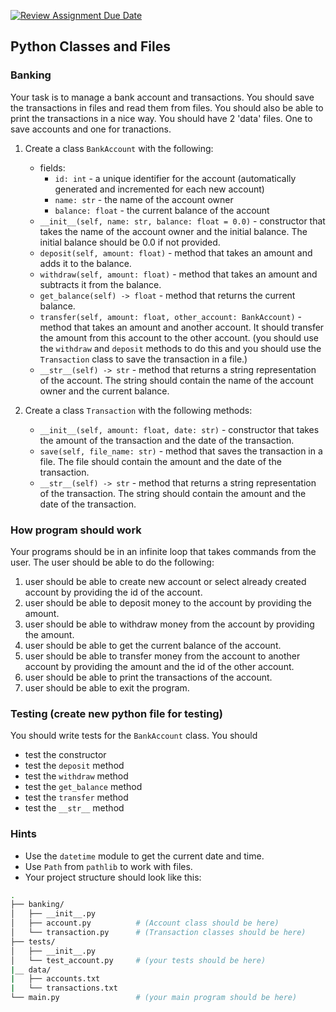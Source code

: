 [![Review Assignment Due Date](https://classroom.github.com/assets/deadline-readme-button-24ddc0f5d75046c5622901739e7c5dd533143b0c8e959d652212380cedb1ea36.svg)](https://classroom.github.com/a/e-RY2uhP)
## Python Classes and Files

### Banking
Your task is to manage a bank account and transactions. You should save the transactions in files and read them from files. You should also be able to print the transactions in a nice way.
You should have 2 'data' files. One to save accounts and one for tranactions.

1. Create a class `BankAccount` with the following:
    - fields:
        - `id: int` - a unique identifier for the account (automatically generated and incremented for each new account)
        - `name: str` - the name of the account owner
        - `balance: float` - the current balance of the account
    - `__init__(self, name: str, balance: float = 0.0)` - constructor that takes the name of the account owner and the initial balance. The initial balance should be 0.0 if not provided.
    - `deposit(self, amount: float)` - method that takes an amount and adds it to the balance.
    - `withdraw(self, amount: float)` - method that takes an amount and subtracts it from the balance.
    - `get_balance(self) -> float` - method that returns the current balance.
    - `transfer(self, amount: float, other_account: BankAccount)` - method that takes an amount and another account. It should transfer the amount from this account to the other account. (you should use the `withdraw` and `deposit` methods to do this and you should use the `Transaction` class to save the transaction in a file.)
    - `__str__(self) -> str` - method that returns a string representation of the account. The string should contain the name of the account owner and the current balance.

2. Create a class `Transaction` with the following methods:
    - `__init__(self, amount: float, date: str)` - constructor that takes the amount of the transaction and the date of the transaction. 
    - `save(self, file_name: str)` - method that saves the transaction in a file. The file should contain the amount and the date of the transaction.
    - `__str__(self) -> str` - method that returns a string representation of the transaction. The string should contain the amount and the date of the transaction.



### How program should work
Your programs should be in an infinite loop that takes commands from the user. The user should be able to do the following:
1. user should be able to create new account or select already created account by providing the id of the account.
2. user should be able to deposit money to the account by providing the amount.
3. user should be able to withdraw money from the account by providing the amount.
4. user should be able to get the current balance of the account.
5. user should be able to transfer money from the account to another account by providing the amount and the id of the other account.
6. user should be able to print the transactions of the account.
7. user should be able to exit the program.


### Testing (create new python file for testing)
You should write tests for the `BankAccount` class. You should
- test the constructor
- test the `deposit` method
- test the `withdraw` method
- test the `get_balance` method
- test the `transfer` method
- test the `__str__` method


### Hints
- Use the `datetime` module to get the current date and time.
- Use `Path` from `pathlib` to work with files.
- Your project structure should look like this:
```bash
.
├── banking/
│   ├── __init__.py
│   ├── account.py          # (Account class should be here)
│   └── transaction.py      # (Transaction classes should be here)
├── tests/
│   ├── __init__.py
│   └── test_account.py     # (your tests should be here)
|__ data/
|   ├── accounts.txt
|   └── transactions.txt
└── main.py                 # (your main program should be here)
```




